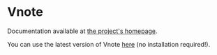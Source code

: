# Vnote

Documentation available at [the project's homepage](https://fpereiro.github.io/vnote/).

You can use the latest version of Vnote [here](https://cdn.rawgit.com/fpereiro/vnote/4ac8d736c42d58046e42315f493fe22e043cb20b/vnote/vnote.html) (no installation required!).
